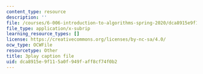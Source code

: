 ```yaml
---
content_type: resource
description: ''
file: /courses/6-006-introduction-to-algorithms-spring-2020/dca8915e9f115a0f949faff8cf74f0b2_KLBCUx1is2c.srt
file_type: application/x-subrip
learning_resource_types: []
license: https://creativecommons.org/licenses/by-nc-sa/4.0/
ocw_type: OCWFile
resourcetype: Other
title: 3play caption file
uid: dca8915e-9f11-5a0f-949f-aff8cf74f0b2
---
```

